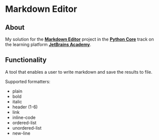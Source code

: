 # Markdown Editor
## About
My solution for the [**Markdown Editor**][project] project in the [**Python Core**][track] track on the learning platform [**JetBrains Academy**][platform].

[platform]: https://hyperskill.org/
[project]: https://hyperskill.org/projects/162
[track]: https://hyperskill.org/tracks/2

## Functionality
A tool that enables a user to write markdown and save the results to file.

Supported formatters:
- plain
- bold
- italic
- header (1-6)
- link
- inline-code
- ordered-list
- unordered-list
- new-line
